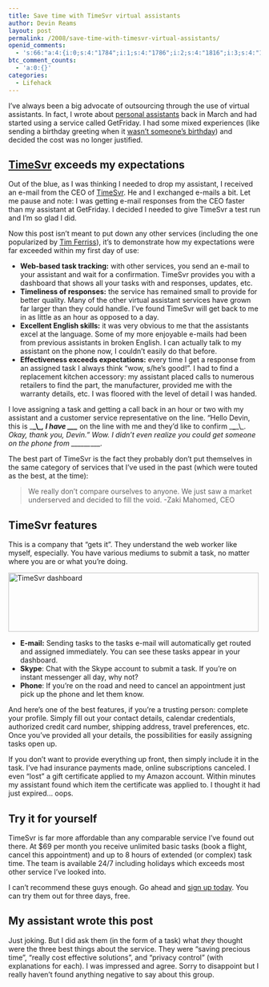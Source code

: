 ```yaml
---
title: Save time with TimeSvr virtual assistants
author: Devin Reams
layout: post
permalink: /2008/save-time-with-timesvr-virtual-assistants/
openid_comments:
  - 's:66:"a:4:{i:0;s:4:"1784";i:1;s:4:"1786";i:2;s:4:"1816";i:3;s:4:"1821";}";'
btc_comment_counts:
  - 'a:0:{}'
categories:
  - Lifehack
---
```

I&#8217;ve always been a big advocate of outsourcing through the use of virtual assistants. In fact, I wrote about [personal assistants][1] back in March and had started using a service called GetFriday. I had some mixed experiences (like sending a birthday greeting when it [wasn&#8217;t someone&#8217;s birthday][2]) and decided the cost was no longer justified.

## [TimeSvr][3] exceeds my expectations

Out of the blue, as I was thinking I needed to drop my assistant, I received an e-mail from the CEO of [TimeSvr][3]. He and I exchanged e-mails a bit. Let me pause and note: I was getting e-mail responses from the CEO faster than my assistant at GetFriday. I decided I needed to give TimeSvr a test run and I&#8217;m so glad I did.

Now this post isn&#8217;t meant to put down any other services (including the one popularized by [Tim Ferriss][4]), it&#8217;s to demonstrate how my expectations were far exceeded within my first day of use:

*   **Web-based task tracking:** with other services, you send an e-mail to your assistant and wait for a confirmation. TimeSvr provides you with a dashboard that shows all your tasks with and responses, updates, etc.
*   **Timeliness of responses:** the service has remained small to provide for better quality. Many of the other virtual assistant services have grown far larger than they could handle. I&#8217;ve found TimeSvr will get back to me in as little as an hour as opposed to a day.
*   **Excellent English skills:** it was very obvious to me that the assistants excel at the language. Some of my more enjoyable e-mails had been from previous assistants in broken English. I can actually talk to my assistant on the phone now, I couldn&#8217;t easily do that before.
*   **Effectiveness exceeds expectations:** every time I get a response from an assigned task I always think &#8220;wow, s/he&#8217;s good!&#8221;. I had to find a replacement kitchen accessory: my assistant placed calls to numerous retailers to find the part, the manufacturer, provided me with the warranty details, etc. I was floored with the level of detail I was handed.

I love assigning a task and getting a call back in an hour or two with my assistant and a customer service representative on the line. &#8220;Hello Devin, this is \___\_\\_\_, I have \_\_\____ on the line with me and they&#8217;d like to confirm \___\___\_\\_\_. Okay, thank you, Devin.&#8221; Wow. I didn&#8217;t even realize you could get someone on the phone from \_\_\___\_____.

The best part of TimeSvr is the fact they probably don&#8217;t put themselves in the same category of services that I&#8217;ve used in the past (which were touted as the best, at the time):

> We really don&#8217;t compare ourselves to anyone. We just saw a market underserved and decided to fill the void. -Zaki Mahomed, CEO

## TimeSvr features

This is a company that &#8220;gets it&#8221;. They understand the web worker like myself, especially. You have various mediums to submit a task, no matter where you are or what you&#8217;re doing.

[<img src="http://farm4.static.flickr.com/3203/3117706069_0a6142205d.jpg" width="500" height="118" alt="TimeSvr dashboard" />][5]

*   **E-mail:** Sending tasks to the tasks e-mail will automatically get routed and assigned immediately. You can see these tasks appear in your dashboard.
*   **Skype**: Chat with the Skype account to submit a task. If you&#8217;re on instant messenger all day, why not?
*   **Phone**: If you&#8217;re on the road and need to cancel an appointment just pick up the phone and let them know.

And here&#8217;s one of the best features, if you&#8217;re a trusting person: complete your profile. Simply fill out your contact details, calendar credentials, authorized credit card number, shipping address, travel preferences, etc. Once you&#8217;ve provided all your details, the possibilities for easily assigning tasks open up.

If you don&#8217;t want to provide everything up front, then simply include it in the task. I&#8217;ve had insurance payments made, online subscriptions canceled. I even &#8220;lost&#8221; a gift certificate applied to my Amazon account. Within minutes my assistant found which item the certificate was applied to. I thought it had just expired&#8230; oops.

## Try it for yourself

TimeSvr is far more affordable than any comparable service I&#8217;ve found out there. At $69 per month you receive unlimited basic tasks (book a flight, cancel this appointment) and up to 8 hours of extended (or complex) task time. The team is available 24/7 including holidays which exceeds most other service I&#8217;ve looked into.

I can&#8217;t recommend these guys enough. Go ahead and [sign up today][3]. You can try them out for three days, free.

## My assistant wrote this post

Just joking. But I did ask them (in the form of a task) what *they* thought were the three best things about the service. They were &#8220;saving precious time&#8221;, &#8220;really cost effective solutions&#8221;, and &#8220;privacy control&#8221; (with explanations for each). I was impressed and agree. Sorry to disappoint but I really haven&#8217;t found anything negative to say about this group.

 [1]: http://mindaverse.com/2008/03/14/do-you-need-a-personal-assistant/
 [2]: http://mindaverse.com/2008/06/15/dreams-daily-dosage-3/
 [3]: http://www.timesvr.com/?affiliate=devinreams
 [4]: http://www.fourhourworkweek.com/
 [5]: http://www.flickr.com/photos/devdev/3117706069/ "TimeSvr dashboard by devinreams, on Flickr"